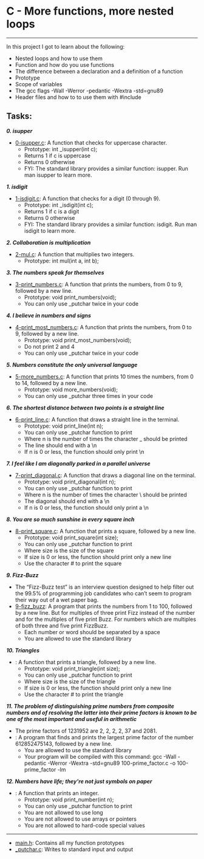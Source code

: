 # C - More functions, more nested loops
***
In this project I got to learn about the following:
* Nested loops and how to use them
* Function and how do you use functions
* The difference between a declaration and a definition of a function
* Prototype
* Scope of variables
* The gcc flags -Wall -Werror -pedantic -Wextra -std=gnu89
* Header files and how to to use them with #include

## Tasks:
_**0. isupper**_
* [0-isupper.c](./0-isupper.c): A function that checks for uppercase character.
   * Prototype: int _isupper(int c);
   * Returns 1 if c is uppercase
   * Returns 0 otherwise
   * FYI: The standard library provides a similar function: isupper. Run man isupper to learn more.

_**1. isdigit**_
* [1-isdigit.c](./1-isdigit.c): A function that checks for a digit (0 through 9).
   * Prototype: int _isdigit(int c);
   * Returns 1 if c is a digit
   * Returns 0 otherwise
   * FYI: The standard library provides a similar function: isdigit. Run man isdigit to learn more.

_**2. Collaboration is multiplication**_
* [2-mul.c](./2-mul.c): A function that multiplies two integers.
   * Prototype: int mul(int a, int b);
    
_**3. The numbers speak for themselves**_
* [3-print_numbers.c](./3-print_numbers.c): A function that prints the numbers, from 0 to 9, followed by a new line.
   * Prototype: void print_numbers(void);
   * You can only use _putchar twice in your code
    
_**4. I believe in numbers and signs**_
* [4-print_most_numbers.c](./4-print_most_numbers.c): A function that prints the numbers, from 0 to 9, followed by a new line.
   * Prototype: void print_most_numbers(void);
   * Do not print 2 and 4
   * You can only use _putchar twice in your code
    
**_5. Numbers constitute the only universal language_**
* [5-more_numbers.c](./5-more_numbers.c): A function that prints 10 times the numbers, from 0 to 14, followed by a new line.
   * Prototype: void more_numbers(void);
   * You can only use _putchar three times in your code

    
_**6. The shortest distance between two points is a straight line**_
* [6-print_line.c](./6-print_line.c): A function that draws a straight line in the terminal.
   * Prototype: void print_line(int n);
   * You can only use _putchar function to print
   * Where n is the number of times the character _ should be printed
   * The line should end with a \n
   * If n is 0 or less, the function should only print \n

_**7. I feel like I am diagonally parked in a parallel universe**_
* [7-print_diagonal.c](./7-print_diagonal.c): A function that draws a diagonal line on the terminal.
   * Prototype: void print_diagonal(int n);
   * You can only use _putchar function to print
   * Where n is the number of times the character \ should be printed
   * The diagonal should end with a \n
   * If n is 0 or less, the function should only print a \n

**_8. You are so much sunshine in every square inch_**
* [8-print_square.c](./8-print_square.c): A function that prints a square, followed by a new line.
   * Prototype: void print_square(int size);
   * You can only use _putchar function to print
   * Where size is the size of the square
   * If size is 0 or less, the function should print only a new line
   * Use the character # to print the square

**_9. Fizz-Buzz_**
   * The “Fizz-Buzz test” is an interview question designed to help filter out the 99.5% of programming job candidates who can’t seem to program their way out of a wet paper bag.
* [9-fizz_buzz](./9-fizz_buzz): A program that prints the numbers from 1 to 100, followed by a new line. But for multiples of three print Fizz instead of the number and for the multiples of five print Buzz. For numbers which are multiples of both three and five print FizzBuzz.
   * Each number or word should be separated by a space
   * You are allowed to use the standard library
    
**_10. Triangles_**
* [](): A function that prints a triangle, followed by a new line.
   * Prototype: void print_triangle(int size);
   * You can only use _putchar function to print
   * Where size is the size of the triangle
   * If size is 0 or less, the function should print only a new line
   * Use the character # to print the triangle

_**11. The problem of distinguishing prime numbers from composite numbers and of resolving the latter into their prime factors is known to be one of the most important and useful in arithmetic**_
   * The prime factors of 1231952 are 2, 2, 2, 2, 37 and 2081.
* [](): A program that finds and prints the largest prime factor of the number 612852475143, followed by a new line.
   * You are allowed to use the standard library
   * Your program will be compiled with this command: gcc -Wall -pedantic -Werror -Wextra -std=gnu89 100-prime_factor.c -o 100-prime_factor -lm

**_12. Numbers have life; they're not just symbols on paper_**
* [](): A function that prints an integer.
   * Prototype: void print_number(int n);
   * You can only use _putchar function to print
   * You are not allowed to use long
   * You are not allowed to use arrays or pointers
   * You are not allowed to hard-code special values
***
* [main.h](./main.h): Contains all my function prototypes
* [_putchar.c](./_putchar.c): Writes to standard input and output
